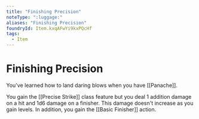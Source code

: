 ```yaml
---
title: "Finishing Precision"
noteType: ":luggage:"
aliases: "Finishing Precision"
foundryId: Item.kxqAFwYi9kxPQcHf
tags:
  - Item
---
```


# Finishing Precision

You've learned how to land daring blows when you have [[Panache]].

You gain the [[Precise Strike]] class feature but you deal 1 addition damage on a hit and 1d6 damage on a finisher. This damage doesn't increase as you gain levels. In addition, you gain the [[Basic Finisher]] action.
